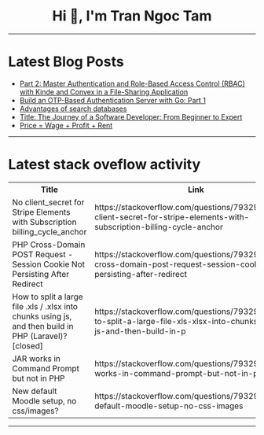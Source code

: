 <h1 align="center">Hi 👋, I'm Tran Ngoc Tam</h1>

---

# Latest Blog Posts 
<!-- BLOG-POST-LIST:START -->
- [Part 2: Master Authentication and Role-Based Access Control &lpar;RBAC&rpar; with Kinde and Convex in a File-Sharing Application](https://dev.to/sholajegede/part-2-master-authentication-and-role-based-access-control-rbac-with-kinde-and-convex-in-a-ch)
- [Build an OTP-Based Authentication Server with Go: Part 1](https://dev.to/vishaaxl/build-an-otp-based-authentication-server-with-go-part-1-760)
- [Advantages of search databases](https://dev.to/axotion/advantages-of-search-databases-2lmh)
- [Title: The Journey of a Software Developer: From Beginner to Expert](https://dev.to/swiftwave60/title-the-journey-of-a-software-developer-from-beginner-to-expert-86n)
- [Price = Wage + Profit + Rent](https://dev.to/shrsv/price-wage-profit-rent-14p7)
<!-- BLOG-POST-LIST:END -->

---

# Latest stack oveflow activity
<table>
  <tr><th>Title</th><th>Link</th></tr>
  <!-- STACKOVERFLOW:START --><tr><td>No client_secret for Stripe Elements with Subscription billing_cycle_anchor</td><td>https://stackoverflow.com/questions/79329412/no-client-secret-for-stripe-elements-with-subscription-billing-cycle-anchor</td></tr><tr><td>PHP Cross-Domain POST Request - Session Cookie Not Persisting After Redirect</td><td>https://stackoverflow.com/questions/79329387/php-cross-domain-post-request-session-cookie-not-persisting-after-redirect</td></tr><tr><td>How to split a large file .xls / .xlsx into chunks using js, and then build in PHP &lpar;Laravel&rpar;? [closed]</td><td>https://stackoverflow.com/questions/79329372/how-to-split-a-large-file-xls-xlsx-into-chunks-using-js-and-then-build-in-p</td></tr><tr><td>JAR works in Command Prompt but not in PHP</td><td>https://stackoverflow.com/questions/79329241/jar-works-in-command-prompt-but-not-in-php</td></tr><tr><td>New default Moodle setup, no css/images?</td><td>https://stackoverflow.com/questions/79329236/new-default-moodle-setup-no-css-images</td></tr><!-- STACKOVERFLOW:END -->
</table>

---


